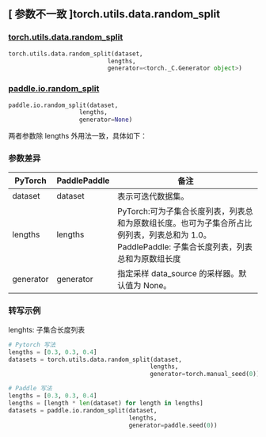 ## [ 参数不一致 ]torch.utils.data.random_split
### [torch.utils.data.random_split](https://pytorch.org/docs/1.13/data.html?highlight=torch+utils+data+random_split#torch.utils.data.random_split)

```python
torch.utils.data.random_split(dataset,
                            lengths,
                            generator=<torch._C.Generator object>)
```

### [paddle.io.random_split](https://www.paddlepaddle.org.cn/documentation/docs/zh/api/paddle/io/random_split_cn.html)

```python
paddle.io.random_split(dataset,
                    lengths,
                    generator=None)
```

两者参数除 lengths 外用法一致，具体如下：
### 参数差异
| PyTorch       | PaddlePaddle | 备注                                                                  |
| ------------- | ------------ |---------------------------------------------------------------------|
| dataset          | dataset            | 表示可迭代数据集。                                                           |
| lengths         | lengths         | PyTorch:可为子集合长度列表，列表总和为原数组长度。也可为子集合所占比例列表，列表总和为 1.0。PaddlePaddle: 子集合长度列表，列表总和为原数组长度 |
| generator         | generator         | 指定采样 data_source 的采样器。默认值为 None。                                    |

### 转写示例
lenghts: 子集合长度列表
```python
# Pytorch 写法
lengths = [0.3, 0.3, 0.4]
datasets = torch.utils.data.random_split(dataset,
                                        lengths,
                                        generator=torch.manual_seed(0))

# Paddle 写法
lengths = [0.3, 0.3, 0.4]
lengths = [length * len(dataset) for length in lengths]
datasets = paddle.io.random_split(dataset,
                                  lengths,
                                  generator=paddle.seed(0))
```
